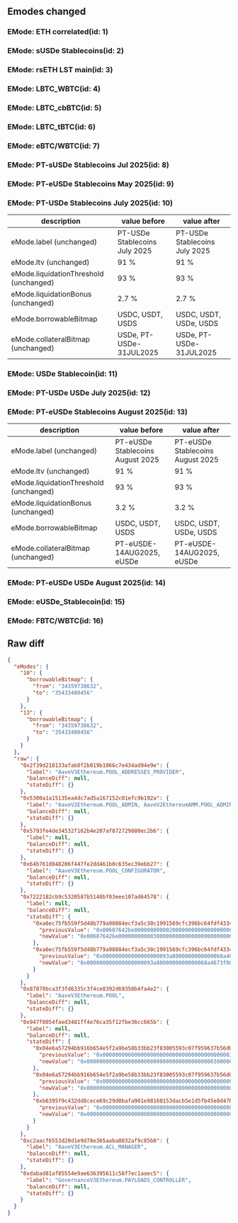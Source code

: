 ## Emodes changed

### EMode: ETH correlated(id: 1)



### EMode: sUSDe Stablecoins(id: 2)



### EMode: rsETH LST main(id: 3)



### EMode: LBTC_WBTC(id: 4)



### EMode: LBTC_cbBTC(id: 5)



### EMode: LBTC_tBTC(id: 6)



### EMode: eBTC/WBTC(id: 7)



### EMode: PT-sUSDe Stablecoins Jul 2025(id: 8)



### EMode: PT-eUSDe Stablecoins May 2025(id: 9)



### EMode: PT-USDe Stablecoins July 2025(id: 10)

| description | value before | value after |
| --- | --- | --- |
| eMode.label (unchanged) | PT-USDe Stablecoins July 2025 | PT-USDe Stablecoins July 2025 |
| eMode.ltv (unchanged) | 91 % | 91 % |
| eMode.liquidationThreshold (unchanged) | 93 % | 93 % |
| eMode.liquidationBonus (unchanged) | 2.7 % | 2.7 % |
| eMode.borrowableBitmap | USDC, USDT, USDS | USDC, USDT, USDe, USDS |
| eMode.collateralBitmap (unchanged) | USDe, PT-USDe-31JUL2025 | USDe, PT-USDe-31JUL2025 |


### EMode: USDe Stablecoin(id: 11)



### EMode: PT-USDe USDe July 2025(id: 12)



### EMode: PT-eUSDe Stablecoins August 2025(id: 13)

| description | value before | value after |
| --- | --- | --- |
| eMode.label (unchanged) | PT-eUSDe Stablecoins August 2025 | PT-eUSDe Stablecoins August 2025 |
| eMode.ltv (unchanged) | 91 % | 91 % |
| eMode.liquidationThreshold (unchanged) | 93 % | 93 % |
| eMode.liquidationBonus (unchanged) | 3.2 % | 3.2 % |
| eMode.borrowableBitmap | USDC, USDT, USDS | USDC, USDT, USDe, USDS |
| eMode.collateralBitmap (unchanged) | PT-eUSDE-14AUG2025, eUSDe | PT-eUSDE-14AUG2025, eUSDe |


### EMode: PT-eUSDe USDe August 2025(id: 14)



### EMode: eUSDe_Stablecoin(id: 15)



### EMode: FBTC/WBTC(id: 16)



## Raw diff

```json
{
  "eModes": {
    "10": {
      "borrowableBitmap": {
        "from": "34359738632",
        "to": "35433480456"
      }
    },
    "13": {
      "borrowableBitmap": {
        "from": "34359738632",
        "to": "35433480456"
      }
    }
  },
  "raw": {
    "0x2f39d218133afab8f2b819b1066c7e434ad94e9e": {
      "label": "AaveV3Ethereum.POOL_ADDRESSES_PROVIDER",
      "balanceDiff": null,
      "stateDiff": {}
    },
    "0x5300a1a15135ea4dc7ad5a167152c01efc9b192a": {
      "label": "AaveV2Ethereum.POOL_ADMIN, AaveV2EthereumAMM.POOL_ADMIN, AaveV3Ethereum.ACL_ADMIN, AaveV3EthereumEtherFi.ACL_ADMIN, AaveV3EthereumLido.ACL_ADMIN, GovernanceV3Ethereum.EXECUTOR_LVL_1",
      "balanceDiff": null,
      "stateDiff": {}
    },
    "0x5793fe4de34532f162b4e207af872729880ec2b6": {
      "label": null,
      "balanceDiff": null,
      "stateDiff": {}
    },
    "0x64b761d848206f447fe2dd461b0c635ec39ebb27": {
      "label": "AaveV3Ethereum.POOL_CONFIGURATOR",
      "balanceDiff": null,
      "stateDiff": {}
    },
    "0x7222182cb9c5320587b5148bf03eee107ad64578": {
      "label": null,
      "balanceDiff": null,
      "stateDiff": {
        "0xa6ec75fb559f5d48b779a90884ecf3a5c30c1991569cfc396bc64fdf43341a98": {
          "previousValue": "0x00687642be000000000002000000000000000000000000000000000000000000",
          "newValue": "0x00687642be000000000003000000000000000000000000000000000000000000"
        },
        "0xa6ec75fb559f5d48b779a90884ecf3a5c30c1991569cfc396bc64fdf43341a99": {
          "previousValue": "0x000000000000000000093a8000000000000068a4673f00000000000000000000",
          "newValue": "0x000000000000000000093a8000000000000068a4673f000000000000687642bf"
        }
      }
    },
    "0x87870bca3f3fd6335c3f4ce8392d69350b4fa4e2": {
      "label": "AaveV3Ethereum.POOL",
      "balanceDiff": null,
      "stateDiff": {}
    },
    "0x947f0054faed3481ff4e76ca35f12fbe36cc665b": {
      "label": null,
      "balanceDiff": null,
      "stateDiff": {
        "0x04e6a57294bb916b654e5f2a9be58b33bb23f83005593c07f959637b56d00d6f": {
          "previousValue": "0x000000000000000000000000000000000000000030000000000028502454238c",
          "newValue": "0x000000000000000000000000000000000000000030000000000028502454238c"
        },
        "0x04e6a57294bb916b654e5f2a9be58b33bb23f83005593c07f959637b56d00d71": {
          "previousValue": "0x0000000000000000000000000000000000000000000000000000000800000108",
          "newValue": "0x0000000000000000000000000000000000000000000000000000000840000108"
        },
        "0xb6395f9c432dd8cece69c29d0bafa901e98160153dacb5e1d5fb45e8d47ba1d8": {
          "previousValue": "0x0000000000000000000000000000000000000000000000000000000800000108",
          "newValue": "0x0000000000000000000000000000000000000000000000000000000840000108"
        }
      }
    },
    "0xc2aacf6553d20d1e9d78e365aaba8032af9c85b0": {
      "label": "AaveV3Ethereum.ACL_MANAGER",
      "balanceDiff": null,
      "stateDiff": {}
    },
    "0xdabad81af85554e9ae636395611c58f7ec1aaec5": {
      "label": "GovernanceV3Ethereum.PAYLOADS_CONTROLLER",
      "balanceDiff": null,
      "stateDiff": {}
    }
  }
}
```